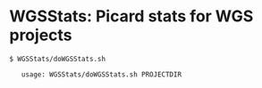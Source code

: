 # WGSStats: Picard stats for WGS projects

```
$ WGSStats/doWGSStats.sh 

   usage: WGSStats/doWGSStats.sh PROJECTDIR

```

